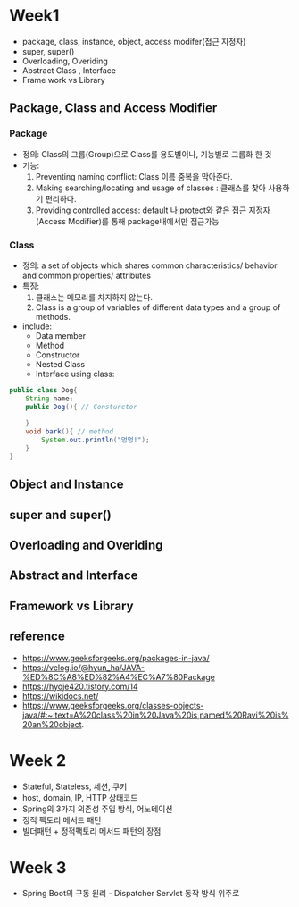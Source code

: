 # Week1

- package, class, instance, object, access modifer(접근 지정자)
- super, super()
- Overloading, Overiding
- Abstract Class , Interface
- Frame work vs Library

## Package, Class and Access Modifier
### Package 
- 정의: Class의 그룹(Group)으로 Class를 용도별이나, 기능별로 그룹화 한 것
- 기능:
	1. Preventing naming conflict:  Class 이름 중복을 막아준다.
	2. Making searching/locating and usage of classes : 클래스를 찾아 사용하기 편리하다.
	3. Providing controlled access: default 나 protect와 같은 접근 지정자(Access Modifier)를 통해 package내에서만 접근가능

### Class
- 정의: a set of objects which shares common characteristics/ behavior and common properties/ attributes
- 특징:
	1. 클래스는 메모리를 차지하지 않는다. 
	2. Class is a group of variables of different data types and a group of methods.
- include:
	- Data member
	- Method
	- Constructor
	- Nested Class
	- Interface
using class:
```java
public class Dog{
	String name;
	public Dog(){ // Consturctor 
	
	}
	void bark(){ // method
		System.out.println("멍멍!");
	}
}
```
## Object and Instance

## super and super()

## Overloading and Overiding

## Abstract and Interface

## Framework vs Library


## reference
- https://www.geeksforgeeks.org/packages-in-java/
- https://velog.io/@hyun_ha/JAVA-%ED%8C%A8%ED%82%A4%EC%A7%80Package
- https://hyoje420.tistory.com/14
- https://wikidocs.net/
- https://www.geeksforgeeks.org/classes-objects-java/#:~:text=A%20class%20in%20Java%20is,named%20Ravi%20is%20an%20object.


# Week 2
- Stateful, Stateless, 세션, 쿠키
- host, domain, IP, HTTP 상태코드
- Spring의 3가지 의존성 주입 방식, 어노테이션
- 정적 팩토리 메서드 패턴
- 빌더패턴 + 정적팩토리 메서드 패턴의 장점
# Week 3
- Spring Boot의 구동 원리 - Dispatcher Servlet 동작 방식 위주로
